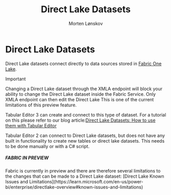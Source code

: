 ﻿---
uid: direct-lake-dataset
title: Direct Lake Datasets
author: Morten Lønskov
updated: 2023-08-14
applies_to:
  versions:
    - version: 2.x
    - version: 3.x
  editions:
    - edition: Desktop
      none: x
    - edition: Business
      none: x
    - edition: Enterprise
---

# Direct Lake Datasets
Direct Lake datasets connect directly to data sources stored in [Fabric One Lake](https://learn.microsoft.com/en-us/fabric/onelake/onelake-overview). 

> [!IMPORTANT]
> Changing a Direct Lake dataset through the XMLA endpoint will block your ability to change the Direct Lake dataset inside the Fabric Service. Only XMLA endpoint can then edit the Direct Lake This is one of the current limitations of this preview 
feature.

Tabular Editor 3 can create and connect to this type of dataset. For a tutorial on this please refer to our blog article:[Direct Lake Datasets: How to use them with Tabular Editor](https://blog.tabulareditor.com/2023/08/23/fabric-direct-lake-dataset)

Tabular Editor 2 can connect to Direct Lake datasets, but does not have any built in functionality to create new tables or direct lake datasets. This needs to be done manually or with a C# script. 



<div class="NOTE">
  <h5>FABRIC IN PREVIEW</h5>
  Fabric is currently in preview and there are therefore several limitations to the changes that can be made to a Direct Lake dataset: [Direct Lake Known Issues and Limitations](https://learn.microsoft.com/en-us/power-bi/enterprise/directlake-overview#known-issues-and-limitations)
</div>


